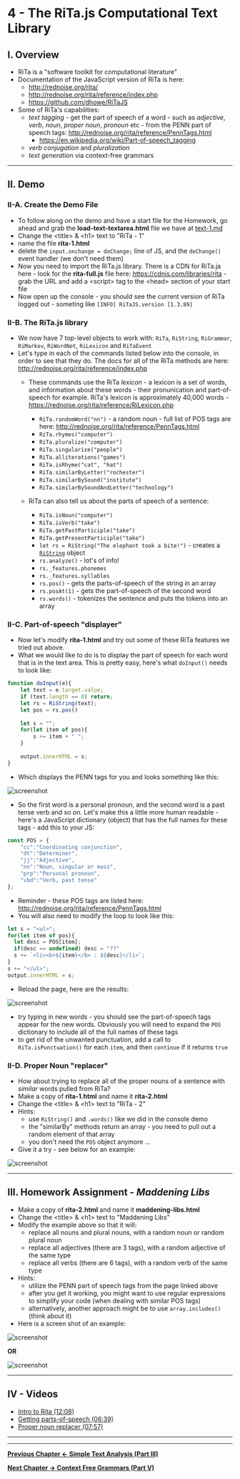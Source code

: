 # 4 - The RiTa.js Computational Text Library

## I. Overview
- RiTa is a "software toolkit for computational literature"
- Documentation of the JavaScript version of RiTa is here: 
  - http://rednoise.org/rita/
  - http://rednoise.org/rita/reference/index.php
  - https://github.com/dhowe/RiTaJS
- Some of RiTa's capabilities:
  - *text tagging* - get the part of speech of a word - such as *adjective*, *verb*, *noun*, *proper noun*, *pronoun* etc  - from the PENN part of speech tags: http://rednoise.org/rita/reference/PennTags.html
    - https://en.wikipedia.org/wiki/Part-of-speech_tagging
  - *verb conjugation* and *pluralization*
  - *text generation* via context-free grammars
  
<hr>

## II. Demo

### II-A. Create the Demo File
- To follow along on the demo and have a start file for the Homework, go ahead and grab the **load-text-textarea.html** file we have at [text-1.md](text-1.md#I-B)
- Change the &lt;title> & &lt;h1> text to "RiTa - 1"
- name the file **rita-1.html**
- delete the `input.onchange = doChange;` line of JS, and the `doChange()` event handler (we don't need them)
- Now you need to import the RiTa.js library. There is a CDN for RiTa.ja here - look for the **rita-full.js** file here: https://cdnjs.com/libraries/rita - grab the URL and add a &lt;script> tag to the &lt;head> section of your start file
- Now open up the console - you should see the current version of RiTa logged out - someting like `[INFO] RiTaJS.version [1.3.89]`

### II-B. The RiTa.js library

- We now have 7 top-level objects to work with: `RiTa`, `RiString`, `RiGrammar`, `RiMarkov`, `RiWordNet`, `RiLexicon` and `RiTaEvent`
- Let's type in each of the commands listed below into the console, in order to see that they do. The docs for all of the RiTa methods are here: http://rednoise.org/rita/reference/index.php
  - These commands use the RiTa *lexicon* - a lexicon is a set of words, and information about these words - their pronunication and part-of-speech for example. RiTa's lexicon is approximately 40,000 words - https://rednoise.org/rita/reference/RiLexicon.php
    - `RiTa.randomWord("nn")` - a random noun - full list of POS tags are here: http://rednoise.org/rita/reference/PennTags.html
    - `RiTa.rhymes("computer")`
    - `RiTa.pluralize("computer")`
    - `RiTa.singularize("people")`
    - `RiTa.alliterations("games")`
    - `RiTa.isRhyme("cat", "hat")`
    - `RiTa.similarByLetter("rochester")`
    - `RiTa.similarBySound("institute")`
    - `RiTa.similarBySoundAndLetter("technology")`
  
  - RiTa can also tell us about the parts of speech of a sentence:
     - `RiTa.isNoun("computer")`
     - `RiTa.isVerb("take")`
     - `RiTa.getPastParticiple("take")`
     - `RiTa.getPresentParticiple("take")`
     - `let rs = RiString("The elephant took a bite!")` - creates a [`RiString`](http://rednoise.org/rita/reference/RiString.php) object
     - `rs.analyze()` - lot's of info!
     - `rs._features.phonemes`
     - `rs._features.syllables`
     - `rs.pos()` - gets the parts-of-speech of the string in an array
     - `rs.posAt(1)` - gets the part-of-speech of the second word
     - `rs.words()` - tokenizes the sentence and puts the tokens into an array
     
### II-C. Part-of-speech "displayer"

- Now let's modify **rita-1.html** and try out some of these RiTa features we tried out above.
- What we would like to do is to display the part of speech for each word that is in the text area. This is pretty easy, here's what `doInput()` needs to look like:

```js
function doInput(e){
	let text = e.target.value;
	if (text.length == 0) return;
	let rs = RiString(text);
	let pos = rs.pos()
	
	let s = "";
	for(let item of pos){
		s += item + " ";
	}
	
	output.innerHTML = s;
}
```

- Which displays the PENN tags for you and looks something like this:

![screenshot](_images/text-9.png)

- So the first word is a personal pronoun, and the second word is a past tense verb and so on. Let's make this a little more human readable - here's a JavaScript dictionary (object) that has the full names for these tags - add this to your JS:

```js
const POS = {
	"cc":"Coordinating conjunction",
	"dt":"Determiner",
	"jj":"Adjective",
	"nn":"Noun, singular or mass",
	"prp":"Personal pronoun",
	"vbd":"Verb, past tense"
};
```

- Reminder - these POS tags are listed here: http://rednoise.org/rita/reference/PennTags.html
- You will also need to modify the loop to look like this:

```js
let s = "<ul>";
for(let item of pos){
  let desc = POS[item];
  if(desc == undefined) desc = "??"
  s += `<li><b>${item}</b> : ${desc}</li>`;
}
s += "</ul>";
output.innerHTML = s;
```

- Reload the page, here are the results:

![screenshot](_images/text-10.png)

- try typing in new words - you should see the part-of-speech tags appear for the new words. Obviously you will need to expand the `POS` dictionary to include all of the full names of these tags
- to get rid of the unwanted punctuation, add a call to `RiTa.isPunctuation()` for each `item`, and then `continue` if it returns `true`


### II-D. Proper Noun "replacer"

- How about trying to replace all of the proper nouns of a sentence with *similar* words pulled from RiTa?
- Make a copy of **rita-1.html** and name it **rita-2.html**
- Change the &lt;title> & &lt;h1> text to "RiTa - 2"
- Hints: 
  - use `RiString()` and `.words()` like we did in the console demo
  - the "similarBy" methods return an array - you need to pull out a random element of that array
  - you don't need the `POS` object anymore ...
- Give it a try - see below for an example:

![screenshot](_images/text-13.png)

<hr>

<a id="III"></a>
 
## III. Homework Assignment - *Maddening Libs*

- Make a copy of **rita-2.html** and name it **maddening-libs.html**
- Change the &lt;title> & &lt;h1> text to "Maddening Libs"
- Modify the example above so that it will:
  - replace all nouns and plural nouns, with a random noun or random plural noun
  - replace all adjectives (there are 3 tags), with a random adjective of the same type
  - replace all verbs (there are 6 tags), with a random verb of the same type
- Hints: 
  - utilize the PENN part of speech tags from the page linked above
  - after you get it working, you might want to use regular expressions to simplify your code (when dealing with similar POS tags)
  - alternatively, another approach might be to use `array.includes()` (think about it)
- Here is a screen shot of an example:

![screenshot](_images/text-11.png)

**OR**

![screenshot](_images/text-12.png)

<hr>

## IV - Videos

- [Intro to Rita (12:08)](https://video.rit.edu/Watch/rita-js-1-intro)
- [Getting parts-of-speech (06:39)](https://video.rit.edu/Watch/rita-js-2-getting-parts-of-speech)
- [Proper noun replacer (07:57)](https://video.rit.edu/Watch/rita-js-3-proper-noun-replacer)

<hr><hr>

**[Previous Chapter <-  Simple Text Analysis (Part III)](text-3.md)**

**[Next Chapter -> Context Free Grammars (Part V)](text-5.md)**
